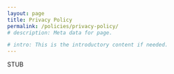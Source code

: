 ```yaml
---
layout: page
title: Privacy Policy
permalink: /policies/privacy-policy/
# description: Meta data for page.

# intro: This is the introductory content if needed.
---
```

STUB
